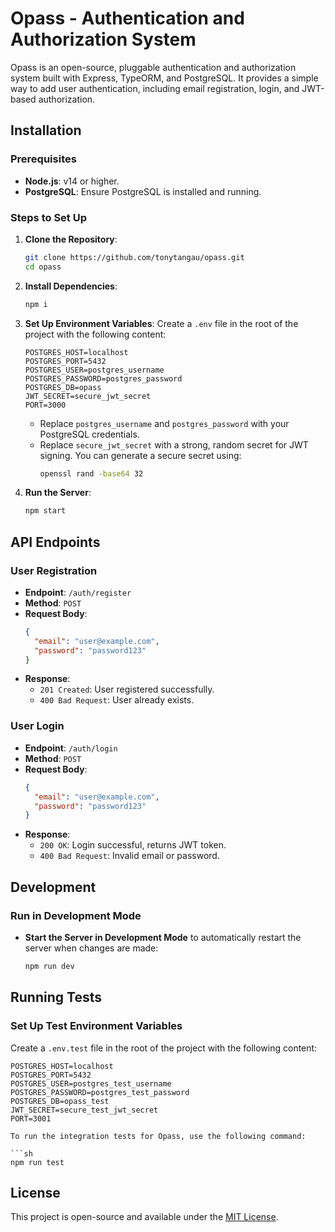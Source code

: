 # Opass - Authentication and Authorization System

Opass is an open-source, pluggable authentication and authorization system built with Express, TypeORM, and PostgreSQL. It provides a simple way to add user authentication, including email registration, login, and JWT-based authorization.

## Installation

### Prerequisites
- **Node.js**: v14 or higher.
- **PostgreSQL**: Ensure PostgreSQL is installed and running.

### Steps to Set Up
1. **Clone the Repository**:
   ```sh
   git clone https://github.com/tonytangau/opass.git
   cd opass
   ```
2. **Install Dependencies**:
   ```sh
   npm i
   ```
3. **Set Up Environment Variables**:
   Create a `.env` file in the root of the project with the following content:
   ```env
   POSTGRES_HOST=localhost
   POSTGRES_PORT=5432
   POSTGRES_USER=postgres_username
   POSTGRES_PASSWORD=postgres_password
   POSTGRES_DB=opass
   JWT_SECRET=secure_jwt_secret
   PORT=3000
   ```
   - Replace `postgres_username` and `postgres_password` with your PostgreSQL credentials.
   - Replace `secure_jwt_secret` with a strong, random secret for JWT signing. You can generate a secure secret using:
     ```sh
     openssl rand -base64 32
     ```
4. **Run the Server**:
   ```sh
   npm start
   ```

## API Endpoints

### **User Registration**
- **Endpoint**: `/auth/register`
- **Method**: `POST`
- **Request Body**:
  ```json
  {
    "email": "user@example.com",
    "password": "password123"
  }
  ```
- **Response**:
  - `201 Created`: User registered successfully.
  - `400 Bad Request`: User already exists.

### **User Login**
- **Endpoint**: `/auth/login`
- **Method**: `POST`
- **Request Body**:
  ```json
  {
    "email": "user@example.com",
    "password": "password123"
  }
  ```
- **Response**:
  - `200 OK`: Login successful, returns JWT token.
  - `400 Bad Request`: Invalid email or password.

## Development

### Run in Development Mode
- **Start the Server in Development Mode** to automatically restart the server when changes are made:
  ```sh
  npm run dev
  ```

## Running Tests
### Set Up Test Environment Variables
Create a `.env.test` file in the root of the project with the following content:

```env
POSTGRES_HOST=localhost
POSTGRES_PORT=5432
POSTGRES_USER=postgres_test_username
POSTGRES_PASSWORD=postgres_test_password
POSTGRES_DB=opass_test
JWT_SECRET=secure_test_jwt_secret
PORT=3001

To run the integration tests for Opass, use the following command:

```sh
npm run test
```

## License
This project is open-source and available under the [MIT License](LICENSE).
